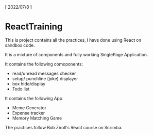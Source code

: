 [ 2022/07/8 ]

# ReactTraining
This is project contains all the practices, I have done using React on sandbox code.

It is a mixture of components and fully working SinglePage Application.

It contains the following comoponents: 
  - read/unread messages checker
  - setup/ punchline (joke) displayer
  - box hide/display
  - Todo list
 
 It contains the following App:
  - Meme Generator
  - Expense tracker
  - Memory Matching Game
 
  
The practices follow Bob Ziroll's React course on Scrimba.
